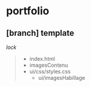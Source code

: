 # portfolio
## [branch] template
*lock*
> - index.html
> - imagesContenu
> - ui/css/styles.css
>   - ui/imagesHabillage